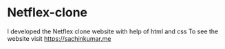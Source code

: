 # Netflex-clone
I developed the Netflex clone website with help of html and css To see the website visit https://sachinkumar.me
